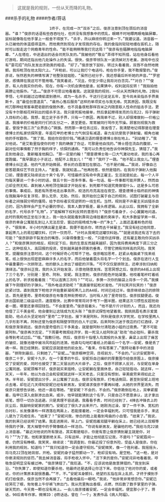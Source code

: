 > 这就是我的规则，一份从天而降的礼物。

###杀手的礼物
####作者/蒋话

						1终于，在完成一次“双杀”之后，俊彦注意到顶在颈后的消音器。“谁？”俊彦的话语有些吞吞吐吐，但并没有我想象中的慌乱，眼睛不时地瞟两眼电脑屏幕，鼠标就像吸在他手掌上一般舍不得放下。“杀手，所以麻烦你转过来一下。”我建议道。消音器一头已被他的体温焐得温热，而他竟然到现在才发现我的存在。我的食指则轻轻地缠在扳机上，随时可以取走这个网瘾青年的性命。“能不能稍稍等我打完这局？”俊彦有些腼腆地指指电脑屏幕，“人在塔在，中途退出的话会坑死队友的。”我被他的“敬业”弄得不知所措，站在他身后看他打游戏，期间还指出他几处操作上的失误。很快，俊彦带领队友一波流掉对方老巢，游戏中也没有“耍花招”向队友发出求助类的暗语。“好了。”俊彦放下鼠标，转过头看着我，双唇不自然地微颤。我将枪顶在他太阳穴上。“开枪前，可以让我打个电话吗，枪在你手里，我不敢报警的。”俊彦说，怅然若失的神情写满了他整张娃娃脸，“虽然已经分手，我还想最后听听她的声音。”“罗密欧，感情牌在我这可不管用哦。”我笑着说，“况且，你至少得让我将对白念完。”“对白？”“俊彦，有人向我买你的命。现在，你有一次机会猜他是谁，如果猜中，权利就将反转！”我拍拍他肩膀让他振作。“这……”俊彦不可思议地看着我。这就是我的规则，一份从天而降的礼物。2我叫李悟，七年前越过边境偷渡到德州，成为一名杀手。干这行已足足五年，至今尚未染指杀手界奥斯卡，连“最佳创意道具”、“最热心售后服务”这样的单项奖也与我无缘。究其原因，我既没有柯刀那种经常客串肥皂剧的俊朗外表，也不具备夜枪那样百米之内随意取人性命的狙击手法，更没有卡尔那般花样别出的猎杀手法，我只是死板地接单，然后拿起擦得发亮的马克22，将子弹射入目标的心脏。我想，能立足于杀手界，只有一个原因，再简单不过，别人却很难做到——价格公道。我接单的价格是同行们的五分之一，甚至更低，常常被同行骂作无节操。顾客则视我为救星，曾授予我三次“业界良心”锦旗。然而那一单任务过后，我省悟了。我清楚地记得那是在理查德博士的私家侦探所里，年逾花甲的老博士力气倒没有减退，奋力反抗使我子弹射偏，眼角也被他的手杖戳伤。“放了我，我给你双倍价钱。”精通汉语的理查德博士倒在地上。“别幼稚了。”我对他说。“是艾勒里指使你的吧？我的确做了伪证，可那是他自找的。”博士捂住流血的腹部，一副对任何事情都了然于胸的样子，侦探的通病。“我可以负责任地告诉你神探先生，猜错了。”我走到他身边，重新瞄准他胸口。“那一定是约翰！”理查德博士吸一口大气激动地说，我的准心再度跑偏，“我早跟这小子说过，他配不上我女儿！”“嗯？”我吓了一跳。“他不配上我女儿。”理查德博士纠正道，他的气息开始微弱，修长的白眉耷拉在额边。“也不是约翰……”我说，好像自己是答题类综艺节目主持人。“是雷，我就知道……”他再抢答，依然是错的。在我将子弹射入他胸口前，理查德又陆续说出十来个名字，可惜最终没有命中真正雇主。生活就是如此，每一个人平均每天要说一个多小时的话，做五十到一百多件事。每一句话、每一件事都可能开罪人，然而自己却全然无知，直到被人用枪顶住脑袋才开始反省，到死都不知道究竟做错什么，这是多么可悲的事情。事成后，我若有所思地走出事务所，皎洁的月亮高挂在夜空。理查德博士临终前的神情在我脑海中反复浮现，那么无奈、无助。然后，我开始创立属于自己的规则，试图打破雇主与目标者之间强弱分明的僵局，给予目标者实现逆转的一线生机。当然，规则是不许雇主买凶猎杀自己的，因为那样会产生不必要的悖论，我本人数学极差，最头疼逻辑。从此以后，我拥有了全新的名字，代号杀手“礼物”。3“能解释下权利反转的意思吗？”俊彦弓着身子，小心翼翼地问道。此时的我和他正坐在沙发上，我一抬头就能看到靠背边缘挂着的臭袜子。和大多数留学男一样，俊彦的单身公寓脏乱到让人无法忍受，窗边的摇椅成为唯一的“净土”，上面还盖着粉色的毯子。“很简单，半小时内猜出雇主是谁，我便不能杀你，转而去干掉雇主。”我没有经过他同意，拿起茶几上的易拉罐饮料，打开一饮而尽，“计时从我喝完这罐饮料始。”“就是说我还有活下去的可能？”俊彦舔舔干裂发白的嘴唇，兴奋得像重生一般，“只是你这样做，还有雇主敢向你买凶杀人？”和俊彦猜测的相反，规则定下后，我的生意反而越来越好，因为我将费用再度下调三分之二。这种低投入、高回报的投资，受到越来越多顾客的垂青，尽管它拥有同样高的风险。我笑笑，提醒俊彦注意时间，这个时候好奇心可帮不了他。俊彦略加思考，赶紧从电脑桌下找来纸笔，纸上很快出现密密麻麻许多人的名字，而后他皱着眉头将名字一个个划去。俊彦在进行人生中最重要的一次排除法，他的额头上渗出了细密的汗珠。“可不仅仅是排除法，还牵涉到归纳和演绎法。”俊彦纠正我，我的头又开始发涨，示意他随意发挥。苦思冥想之后，俊彦的A4纸上出现了三个名字，分别是：里奇、阿秋、安妮。我注意到，俊彦的脸色开始凝重。他咬着笔杆盯着纸上的名字，祈求般看着我：“可以连猜三次吗？”“可以，多猜一次你的脑袋上将多一个洞。”我摸摸下午刚理好的子弹头。“场外电话求助呢？”我直接举起枪对准他。“开玩笑开玩笑的！”俊彦赶紧讨饶，直到我放下枪他才开始重新凝视茶几上的A4纸，时间已经过半。俊彦继续自己的排除法，首先是里奇。里奇和俊彦在布鲁克林街旁相识，当时有人抢了里奇钱包，俊彦拔腿便追。俊彦出国前是二级运动员，速度极快，比赛中常常将对手甩下一圈半圈，结果这次习惯性反超抢劫者一圈，哪里还拿得回钱包。“不会是里奇。”俊彦摇着头，“他不是斤斤计较的人，而且，我还向他借了三千美金呢，他会傻到让这钱成为无头账？”俊彦试探性地望着我，我挑挑眉毛表示爱莫能助，他点点头坚定地将“里奇”二字划去。接下来是阿秋。阿秋是俊彦大学死党，在学校里两人几乎形影不离，阿秋还曾为俊彦和隔壁学院的白人干过架。后来阿秋沉迷于夜店的灯红酒绿，才和俊彦渐渐疏远，俊彦向里奇借的三千多美金，就是替阿秋付清陪酒小姐的过夜费。“更不可能是阿秋。”俊彦再次否定，“下周要考微观经济学，我一死没人给阿秋送‘助攻’他必挂科，要杀我会等到考试过后。”“哦。”我敷衍他。然后，俊彦将十指埋入鸟窝般的头发里，鼻梁上出现了痛苦的皱纹，就像池塘中被冷风吹起的涟漪。他直勾勾地盯着纸上的最后一个名字——安妮，像是丢了魂一样。我已经猜到，安妮应该就是他的前女友。“看来，你有答案了。”我转动着手中的消音器，“排除到最后，只剩她了。”“安妮……”俊彦眼神空洞，目视前方，“不会的。”认识安妮那年，俊彦二十岁，安妮十九岁。在一个夏季的午后，安妮将自己编织的厚重围巾给俊彦围上，俊彦接受了安妮的爱，同时也接受了第二天冒出的大片痱子。之后，俊彦不顾家人反对，与安妮在单身公寓同居。安妮颈椎不好，俊彦就买来摇椅，让安妮躺在里面休息，自己轻轻摇动。就这样，一天天，一年年，他以为自己会和安妮就这样一天天老去，只是没有想到，审美疲劳来得如此之快。半年前，安妮提出分手，从公寓搬了出去。俊彦没有放弃，打电话挽回，甚至到安妮上班地点去堵，却在近几天得知安妮已经有新男友。安妮请求俊彦不要再纠缠，从她的世界里消失。而俊彦只是想告诉她，他还一直在等她。“是安妮？不会的，不会的。”俊彦跪倒在地上，双拳紧握着，指甲已深入皮肤渗出血来。或许，他早就能猜到这个名字，只是自己不愿意承认，这才拿出纸笔，想尽一切办法逃避。只是真理不容逃避。我看看手表，时间已经到了。4掸去冲锋衣上的灰尘后，我敲响安妮家的房门。安妮过了很久才出来开门，她刚洗过澡，穿了一件干净、宽松的白衬衫，长发像瀑布一样洒落在两肩上，若能搂着她，一定会幸福到死。只可惜我是杀手，来这儿是为了完成任务。“结束了？”安妮问我，惨白的脸上能看到弯曲的小血管。“结束了。”我说，我的到来已经说明了结果。我走进房间，带上门。安妮抱着双腿平躺在床上，她已经闭上双眼等待我的子弹，宽大袖管中的手臂像糕点一样洁白。“你说有新男友，是骗他的吧。”我给马克22装上消音器，“最近对他说的所有狠话，其实都是暗示，你是有意让俊彦猜到雇主就是你，对吗？”“为了我，他和家里断绝关系，只有这样，才能让他彻底忘记我，不是吗？”安妮眉间一蹙，仍然没有睁眼。我笑笑，继续说：“我调查到，你最近投了份意外险，受益人是俊彦。你在利用我的规则，知道吗？”“我只知道你一定会遵守规则。”安妮微笑，像一个胜利者。我摇摇头，将马克22顶在她背部，开枪。安妮的身子猛然颤动一下，枪却没有响。是空枪。“这一枪，是对你亵渎规则的惩罚。”我去掉消音器，将手枪收入怀中，“活下来的是你。”安妮诧异地看着我，呼吸急促明显没有缓过神。“俊彦猜错了。”我叹道。“不，应该说他是故意猜错的。”我坐到床沿，“你失算了，即使知道你要杀他，他最终还是选择让你活下来。你低估了他对你的爱，或者说，你的计策原本就很愚蠢。”“不，不。”安妮浑身颤抖，绝望的五指在床上乱抓，才终于摸到手机打给俊彦。俊彦当然不会再接了。“去看他最后一眼吧。”我说，“他非常非常想念你。”安妮已经哭花了眼，匆匆套上牛仔裤飞奔出门。我从兜里掏出香烟，点燃，然后数了数手掌里的子弹。破天荒的，今天竟一颗也没有用上。一会儿俊彦搂着安妮，一定会幸福死。便宜那小子了。蒋话，90后青年作家。微博ID：@蒋话话。曾在「一个」发表作品《病人阿福》。 
